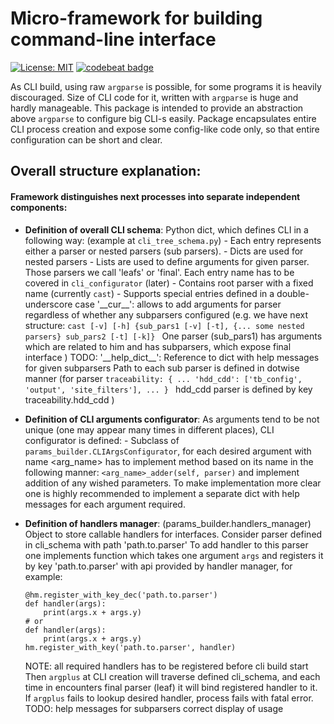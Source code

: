 # Micro-framework for building command-line interface

[![License: MIT](https://img.shields.io/badge/License-MIT-yellow.svg)](https://opensource.org/licenses/MIT)
[![codebeat badge](https://codebeat.co/badges/951460ba-e540-45b9-866f-044a9516f465)](https://codebeat.co/projects/github-com-thestics-argplus-master)

   As CLI build, using raw `argparse` is possible, for some programs it is 
heavily discouraged. Size of CLI code for it, written with `argparse` is huge and
hardly manageable.
   This package is intended to provide an abstraction above `argparse` to
configure big CLI-s easily.
   Package encapsulates entire CLI process creation and
expose some config-like code only, so that entire configuration can be short
and clear.

## Overall structure explanation:

#### Framework distinguishes next processes into separate independent components:

   - **Definition of overall CLI schema**:
       Python dict, which defines CLI in a following way:
           (example at `cli_tree_schema.py`)
           - Each entry represents either a parser or nested parsers
               (sub parsers).
           - Dicts are used for nested parsers
           - Lists are used to define arguments for given parser. Those parsers
               we call 'leafs' or 'final'. Each entry name has to
               be covered in `cli_configurator` (later)
           - Contains root parser with a fixed name (currently `cast`)
           - Supports special entries defined in a double-underscore case
               '\_\_cur__':
                   allows to add arguments for parser regardless of
                   whether any subparsers configured (e.g. we have next
                   structure:
                   ```cast [-v] [-h] {sub_pars1 [-v] [-t], {... some nested parsers}
                                   sub_pars2 [-t] [-k]}
                   ```
                   One parser (sub_pars1) has arguments which are related to
                   him and has subparsers, which expose final interface
                   )
               TODO: '\_\_help_dict__':
                   Reference to dict with help messages for given subparsers
       Path to each sub parser is defined in dotwise manner (for parser
           ```traceability: {
               ...
               'hdd_cdd': ['tb_config', 'output', 'site_filters'],
               ...
           }
           ```
       hdd_cdd parser is defined by key traceability.hdd_cdd
       )
   - **Definition of CLI arguments configurator**:
       As arguments tend to be not unique (one may appear many times in
       different places), CLI configurator is defined:
           - Subclass of `params_builder.CLIArgsConfigurator`, for each
               desired argument with name <arg_name> has to implement method
               based on its name in the following manner:
               `<arg_name>_adder(self, parser)` and implement addition of any
               wished parameters.
       To make implementation more clear one is highly recommended to
       implement a separate dict with help messages for each argument required.
   - **Definition of handlers manager**:
       (params_builder.handlers_manager)
       Object to store callable handlers for interfaces.
       Consider parser defined in cli_schema with path 'path.to.parser'
       To add handler to this parser one implements function which takes one
       argument `args` and registers it by key 'path.to.parser' with api
       provided by handler manager, for example:
       
       ```from argplus.params_builder import handlers_manager as hm
       @hm.register_with_key_dec('path.to.parser')
       def handler(args):
           print(args.x + args.y)
       # or
       def handler(args):
           print(args.x + args.y)
       hm.register_with_key('path.to.parser', handler)
      ```
       NOTE: all required handlers has to be registered before cli build start
       Then `argplus` at CLI creation will traverse defined cli_schema,
       and each time in encounters final parser (leaf) it will bind registered
       handler to it. If `argplus` fails to lookup desired handler,
       process fails with fatal error.
TODO: help messages for subparsers
      correct display of usage
